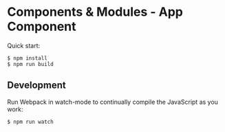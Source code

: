 # Components & Modules - App Component

Quick start:

```
$ npm install
$ npm run build
````

## Development

Run Webpack in watch-mode to continually compile the JavaScript as you work:

```
$ npm run watch
```
